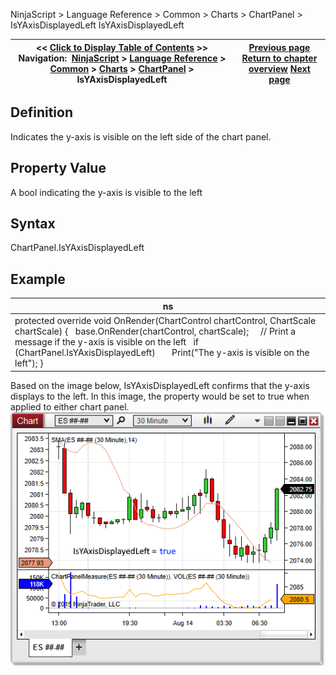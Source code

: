 ﻿
NinjaScript \> Language Reference \> Common \> Charts \> ChartPanel \> IsYAxisDisplayedLeft
IsYAxisDisplayedLeft

| \<\< [Click to Display Table of Contents](isyacisdisplayedleft_chartpanel.md) \>\> **Navigation:**     [NinjaScript](ninjascript.md) \> [Language Reference](language_reference_wip.md) \> [Common](common.md) \> [Charts](chart.md) \> [ChartPanel](chartpanel.md) \> IsYAxisDisplayedLeft | [Previous page](h_height_chartpanel.md) [Return to chapter overview](chartpanel.md) [Next page](isyaxisdisplayedoverlay_chartpanel.md) |
| --- | --- |

## Definition
Indicates the y\-axis is visible on the left side of the chart panel.
## 
## Property Value
A bool indicating the y\-axis is visible to the left
 
## Syntax
ChartPanel.IsYAxisDisplayedLeft
## 
## Example
| ns |
| --- |
| protected override void OnRender(ChartControl chartControl, ChartScale chartScale) {    base.OnRender(chartControl, chartScale);      // Print a message if the y\-axis is visible on the left    if (ChartPanel.IsYAxisDisplayedLeft)        Print("The y\-axis is visible on the left"); } |

Based on the image below, IsYAxisDisplayedLeft confirms that the y\-axis displays to the left. In this image, the property would be set to true when applied to either chart panel.
 
![ChartPanel_IsYAxisDisplayedLeft](chartpanel_isyaxisdisplayedleft.png)
